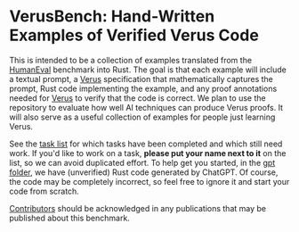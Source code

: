 # VerusBench: Hand-Written Examples of Verified Verus Code

This is intended to be a collection of examples translated from the [HumanEval]
benchmark into Rust.  The goal is that each example will include a textual
prompt, a [Verus] specification that mathematically captures the prompt, Rust
code implementing the example, and any proof annotations needed for [Verus] to
verify that the code is correct.  We plan to use the repository to evaluate
how well AI techniques can produce Verus proofs.  It will also serve as a useful
collection of examples for people just learning Verus.

See the [task list](https://github.com/secure-foundations/human-eval-verus/wiki/Task-List)
for which tasks have been completed and which still need work.  If you'd like
to work on a task, **please put your name next to it** on the list, so we can
avoid duplicated effort.  To help get you started, in the [gpt
folder](./tasks/gpt), we have (unverified) Rust code generated by ChatGPT.  Of
course, the code may be completely incorrect, so feel free to ignore it and
start your code from scratch.

[Contributors](./CONTRIBUTORS.md) should be acknowledged in any publications
that may be published about this benchmark.

[HumanEval]: https://github.com/openai/human-eval
[Verus]: https://github.com/verus-lang/verus

